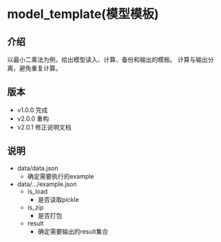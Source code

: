 # model_template(模型模板)

## 介绍

以最小二乘法为例，给出模型读入、计算、备份和输出的模板。
计算与输出分离，避免重复计算。

## 版本

- v1.0.0 完成
- v2.0.0 重构
- v2.0.1 修正说明文档

## 说明

- data/data.json
  - 确定需要执行的example
- data/.../example.json
  - is_load
    - 是否读取pickle
  - is_zip
    - 是否打包
  - result
    - 确定需要输出的result集合
